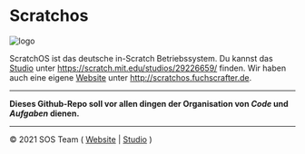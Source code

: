 # Scratchos
![logo]

ScratchOS ist das deutsche in-Scratch Betriebssystem. Du kannst das [Studio] unter https://scratch.mit.edu/studios/29226659/ finden. Wir haben auch eine eigene [Website] unter http://scratchos.fuchscrafter.de.
***
**Dieses Github-Repo soll vor allen dingen der Organisation von _Code_ und _Aufgaben_ dienen.**
***
&copy; 2021 SOS Team ( [Website] | [Studio] )




[Website]: http://scratchos.fuchscrafter.de
[Studio]: https://scratch.mit.edu/studios/29226659/
[logo]: https://cdn2.scratch.mit.edu/get_image/gallery/29226659_200x130.png
